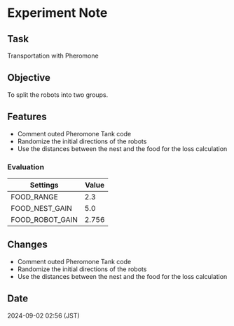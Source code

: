 # Experiment Note

## Task

Transportation with Pheromone

## Objective

To split the robots into two groups.

## Features

- Comment outed Pheromone Tank code
- Randomize the initial directions of the robots
- Use the distances between the nest and the food for the loss calculation

### Evaluation

| Settings        | Value |
|-----------------|-------|
| FOOD_RANGE      | 2.3   |
| FOOD_NEST_GAIN  | 5.0   |
| FOOD_ROBOT_GAIN | 2.756 |

## Changes

- Comment outed Pheromone Tank code
- Randomize the initial directions of the robots
- Use the distances between the nest and the food for the loss calculation

## Date

2024-09-02 02:56 (JST)
